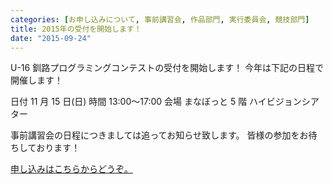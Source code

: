 ```yaml
---
categories: [お申し込みについて, 事前講習会, 作品部門, 実行委員会, 競技部門]
title: 2015年の受付を開始します！
date: "2015-09-24"
---
```


U-16 釧路プログラミングコンテストの受付を開始します！
今年は下記の日程で開催します！

日付 11 月 15 日(日)
時間 13:00〜17:00
会場 まなぼっと 5 階 ハイビジョンシアター

事前講習会の日程につきましては追ってお知らせ致します。
皆様の参加をお待ちしております！

<a title="申し込みについて" href="http://procon.kushi.ro/request" target="_blank">申し込みはこちらからどうぞ。</a>
